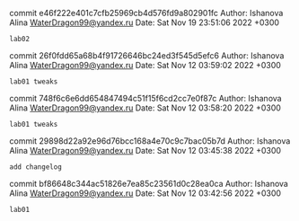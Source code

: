 commit e46f222e401c7cfb25969cb4d576fd9a802901fc
Author: Ishanova Alina <WaterDragon99@yandex.ru>
Date:   Sat Nov 19 23:51:06 2022 +0300

    lab02

commit 26f0fdd65a68b4f91726646bc24ed3f545d5efc6
Author: Ishanova Alina <WaterDragon99@yandex.ru>
Date:   Sat Nov 12 03:59:02 2022 +0300

    lab01 tweaks

commit 748f6c6e6dd654847494c51f15f6cd2cc7e0f87c
Author: Ishanova Alina <WaterDragon99@yandex.ru>
Date:   Sat Nov 12 03:58:20 2022 +0300

    lab01 tweaks

commit 29898d22a92e96d76bcc168a4e70c9c7bac05b7d
Author: Ishanova Alina <WaterDragon99@yandex.ru>
Date:   Sat Nov 12 03:45:38 2022 +0300

    add changelog

commit bf86648c344ac51826e7ea85c23561d0c28ea0ca
Author: Ishanova Alina <WaterDragon99@yandex.ru>
Date:   Sat Nov 12 03:42:56 2022 +0300

    lab01
